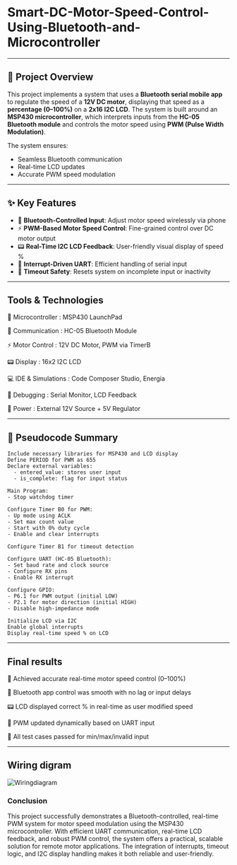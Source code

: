 # Smart-DC-Motor-Speed-Control-Using-Bluetooth-and-Microcontroller

---

## 📘 Project Overview

This project implements a system that uses a **Bluetooth serial mobile app** to regulate the speed of a **12V DC motor**, displaying that speed as a **percentage (0–100%)** on a **2x16 I2C LCD**. The system is built around an **MSP430 microcontroller**, which interprets inputs from the **HC-05 Bluetooth module** and controls the motor speed using **PWM (Pulse Width Modulation)**. 

The system ensures:
- Seamless Bluetooth communication
- Real-time LCD updates
- Accurate PWM speed modulation

---

## ✨ Key Features

- 📱 **Bluetooth-Controlled Input**: Adjust motor speed wirelessly via phone
- ⚡ **PWM-Based Motor Speed Control**: Fine-grained control over DC motor output
- 📟 **Real-Time I2C LCD Feedback**: User-friendly visual display of speed %
- 🧠 **Interrupt-Driven UART**: Efficient handling of serial input
- 🔁 **Timeout Safety**: Resets system on incomplete input or inactivity

---
## **Tools & Technologies**

🧠 Microcontroller	    : MSP430 LaunchPad

📶 Communication	      : HC-05 Bluetooth Module

⚡ Motor Control	      : 12V DC Motor, PWM via TimerB

📟 Display	            : 16x2 I2C LCD

💻 IDE & Simulations	  : Code Composer Studio, Energia

🧪 Debugging	          : Serial Monitor, LCD Feedback

🔌 Power	              : External 12V Source + 5V Regulator

----
## 🔄 **Pseudocode Summary**

```plaintext
Include necessary libraries for MSP430 and LCD display
Define PERIOD for PWM as 655
Declare external variables:
  - entered_value: stores user input
  - is_complete: flag for input status

Main Program:
- Stop watchdog timer

Configure Timer B0 for PWM:
- Up mode using ACLK
- Set max count value
- Start with 0% duty cycle
- Enable and clear interrupts

Configure Timer B1 for timeout detection

Configure UART (HC-05 Bluetooth):
- Set baud rate and clock source
- Configure RX pins
- Enable RX interrupt

Configure GPIO:
- P6.1 for PWM output (initial LOW)
- P2.1 for motor direction (initial HIGH)
- Disable high-impedance mode

Initialize LCD via I2C
Enable global interrupts
Display real-time speed % on LCD

```

----

## Final results

🎯 Achieved accurate real-time motor speed control (0–100%)

📲 Bluetooth app control was smooth with no lag or input delays

📟 LCD displayed correct % in real-time as user modified speed

🔄 PWM updated dynamically based on UART input

🧪 All test cases passed for min/max/invalid input

-----
## Wiring digram

![Wiringdiagram](https://github.com/nandiniyamani/Smart-DC-Motor-Speed-Control-Using-Bluetooth-and-Microcontroller/tree/main/wiringdiagram.png)

### Conclusion

This project successfully demonstrates a Bluetooth-controlled, real-time PWM system for motor speed modulation using the MSP430 microcontroller. With efficient UART communication, real-time LCD feedback, and robust PWM control, the system offers a practical, scalable solution for remote motor applications. The integration of interrupts, timeout logic, and I2C display handling makes it both reliable and user-friendly.
